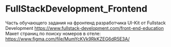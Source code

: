 # FullStackDevelopment_Frontend
Часть обучающего задания на фронтенд разработчика UI-Kit от Fullstack Development https://www.fullstack-development.com/front-end-education
Макет страниц по поиску номеров в отеле: https://www.figma.com/file/MumYcKVk9RkKZEG6dR5E3A/ 
 
